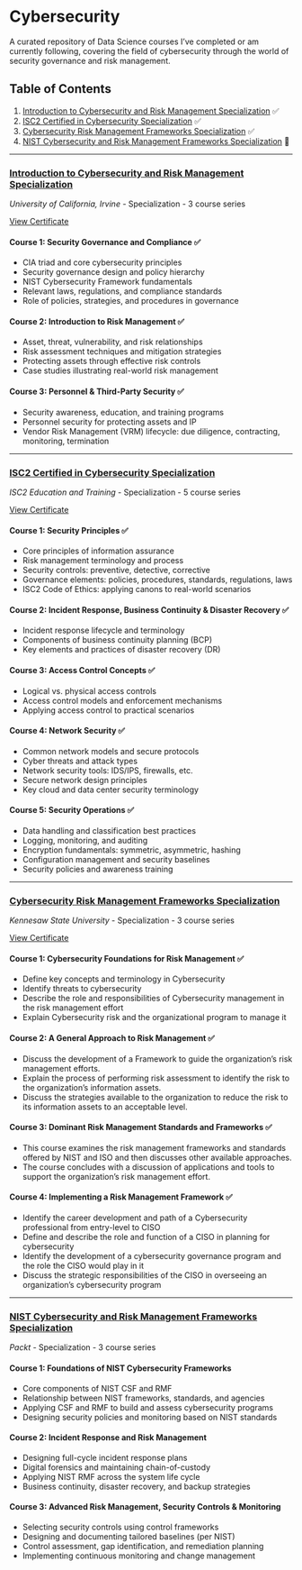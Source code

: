# Cybersecurity
A curated repository of Data Science courses I’ve completed or am currently following, covering the field of cybersecurity through the world of security governance and risk management.

## Table of Contents
1. [Introduction to Cybersecurity and Risk Management Specialization](#introduction-to-cybersecurity-and-risk-management-specialization) ✅
2. [ISC2 Certified in Cybersecurity Specialization](#ics2-certified-in-cybersecurity-specialisation) ✅
3. [Cybersecurity Risk Management Frameworks Specialization](#cybersecurity-risk-management-frameworks-specialization) ✅
4. [NIST Cybersecurity and Risk Management Frameworks Specialization](#nist-cybersecurity-and-risk-management-frameworks-specialization) 🔄

---

### [Introduction to Cybersecurity and Risk Management Specialization](https://www.coursera.org/programs/data-science-school-qav8p/specializations/information-security)
*University of California, Irvine* - Specialization - 3 course series

[View Certificate](https://www.coursera.org/account/accomplishments/specialization/TNR9VXSBVERB)

#### Course 1: Security Governance and Compliance ✅
- CIA triad and core cybersecurity principles  
- Security governance design and policy hierarchy  
- NIST Cybersecurity Framework fundamentals  
- Relevant laws, regulations, and compliance standards  
- Role of policies, strategies, and procedures in governance  

#### Course 2: Introduction to Risk Management ✅
- Asset, threat, vulnerability, and risk relationships  
- Risk assessment techniques and mitigation strategies  
- Protecting assets through effective risk controls  
- Case studies illustrating real-world risk management  

#### Course 3: Personnel & Third-Party Security ✅
- Security awareness, education, and training programs  
- Personnel security for protecting assets and IP  
- Vendor Risk Management (VRM) lifecycle: due diligence, contracting, monitoring, termination  

---

### [ISC2 Certified in Cybersecurity Specialization](https://www.coursera.org/specializations/certified-in-cybersecurity)
*ISC2 Education and Training* - Specialization - 5 course series

[View Certificate](https://coursera.org/share/0b4ac863083fde1a02f6de5c1209fe0d)

#### Course 1: Security Principles ✅
- Core principles of information assurance  
- Risk management terminology and process  
- Security controls: preventive, detective, corrective  
- Governance elements: policies, procedures, standards, regulations, laws  
- ISC2 Code of Ethics: applying canons to real-world scenarios  

#### Course 2: Incident Response, Business Continuity & Disaster Recovery ✅
- Incident response lifecycle and terminology  
- Components of business continuity planning (BCP)  
- Key elements and practices of disaster recovery (DR)  

#### Course 3: Access Control Concepts ✅
- Logical vs. physical access controls  
- Access control models and enforcement mechanisms  
- Applying access control to practical scenarios  

#### Course 4: Network Security ✅
- Common network models and secure protocols  
- Cyber threats and attack types  
- Network security tools: IDS/IPS, firewalls, etc.  
- Secure network design principles  
- Key cloud and data center security terminology  

#### Course 5: Security Operations ✅
- Data handling and classification best practices  
- Logging, monitoring, and auditing  
- Encryption fundamentals: symmetric, asymmetric, hashing  
- Configuration management and security baselines  
- Security policies and awareness training

---
### [Cybersecurity Risk Management Frameworks Specialization](https://www.coursera.org/programs/data-science-school-qav8p/specializations/cybersecurity-risk-management-frameworks)
*Kennesaw State University* - Specialization - 3 course series

[View Certificate](https://coursera.org/share/fcda590b30753c74c39d53e027558e0c)

#### Course 1: Cybersecurity Foundations for Risk Management ✅
- Define key concepts and terminology in Cybersecurity
- Identify threats to cybersecurity
- Describe the role and responsibilities of Cybersecurity management in the risk management effort
- Explain Cybersecurity risk and the organizational program to manage it

#### Course 2: A General Approach to Risk Management ✅
- Discuss the development of a Framework to guide the organization’s risk management efforts.
- Explain the process of performing risk assessment to identify the risk to the organization’s information assets.
- Discuss the strategies available to the organization to reduce the risk to its information assets to an acceptable level.

#### Course 3: Dominant Risk Management Standards and Frameworks ✅
- This course examines the risk management frameworks and standards offered by NIST and ISO and then discusses other available approaches.
- The course concludes with a discussion of applications and tools to support the organization’s risk management effort.

#### Course 4: Implementing a Risk Management Framework ✅
- Identify the career development and path of a Cybersecurity professional from entry-level to CISO
- Define and describe the role and function of a CISO in planning for cybersecurity
- Identify the development of a cybersecurity governance program and the role the CISO would play in it
- Discuss the strategic responsibilities of the CISO in overseeing an organization’s cybersecurity program

---

### [NIST Cybersecurity and Risk Management Frameworks Specialization](https://www.coursera.org/specializations/packt-nist-cybersecurity-and-risk-management-frameworks)
*Packt* - Specialization - 3 course series

#### Course 1: Foundations of NIST Cybersecurity Frameworks 
- Core components of NIST CSF and RMF  
- Relationship between NIST frameworks, standards, and agencies  
- Applying CSF and RMF to build and assess cybersecurity programs  
- Designing security policies and monitoring based on NIST standards  

#### Course 2: Incident Response and Risk Management
- Designing full-cycle incident response plans  
- Digital forensics and maintaining chain-of-custody  
- Applying NIST RMF across the system life cycle  
- Business continuity, disaster recovery, and backup strategies  

#### Course 3: Advanced Risk Management, Security Controls & Monitoring
- Selecting security controls using control frameworks  
- Designing and documenting tailored baselines (per NIST)  
- Control assessment, gap identification, and remediation planning  
- Implementing continuous monitoring and change management  

